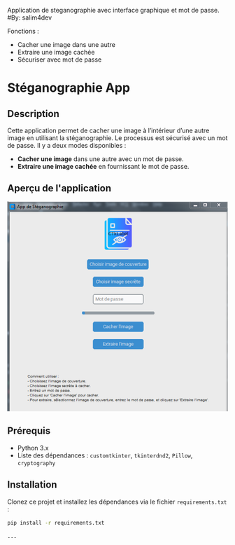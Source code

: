 ﻿

Application de steganographie avec interface graphique et mot de passe.
#By: salim4dev

Fonctions :
- Cacher une image dans une autre
- Extraire une image cachée
- Sécuriser avec mot de passe


# Stéganographie App

## Description
Cette application permet de cacher une image à l’intérieur d’une autre image en utilisant la stéganographie.
 Le processus est sécurisé avec un mot de passe. Il y a deux modes disponibles :

- **Cacher une image** dans une autre avec un mot de passe.
- **Extraire une image cachée** en fournissant le mot de passe.

## Aperçu de l'application
![Page d'accueil](accueil.PNG)

## Prérequis
- Python 3.x
- Liste des dépendances : `customtkinter`, `tkinterdnd2`, `Pillow`, `cryptography`

## Installation
Clonez ce projet et installez les dépendances via le fichier `requirements.txt` :
```bash
pip install -r requirements.txt

---
